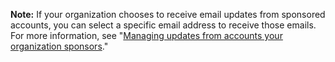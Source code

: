 **Note:** If your organization chooses to receive email updates from sponsored accounts, you can select a specific email address to receive those emails. For more information, see "[Managing updates from accounts your organization sponsors](/organizations/managing-organization-settings/managing-updates-from-accounts-your-organization-sponsors)."